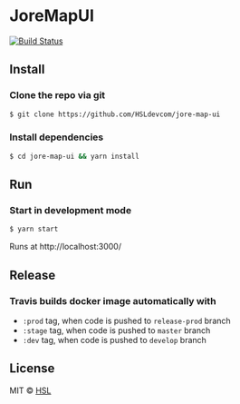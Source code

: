 # JoreMapUI

[![Build Status](https://travis-ci.org/HSLdevcom/jore-map-ui.svg?branch=develop)](https://travis-ci.org/HSLdevcom/jore-map-ui)

## Install

### Clone the repo via git

```bash
$ git clone https://github.com/HSLdevcom/jore-map-ui
```

### Install dependencies

```bash
$ cd jore-map-ui && yarn install
```

## Run

### Start in development mode

```bash
$ yarn start
```

Runs at http://localhost:3000/

## Release

### Travis builds docker image automatically with

-   `:prod` tag, when code is pushed to `release-prod` branch
-   `:stage` tag, when code is pushed to `master` branch
-   `:dev` tag, when code is pushed to `develop` branch

## License

MIT © [HSL](https://github.com/HSLdevcom)
